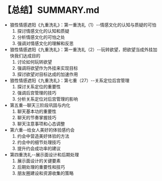 # 【总结】SUMMARY.md

-   狼性情感遮阳《九重洗礼》：第一重洗礼（1）--情感文化的认知与质疑的可怕
    1.  探讨情感文化的认知和质疑
    2.  分析情感文化的可怕之处
    3.  强调对情感文化的理解和反思
-   狼性情感遮阳《九重洗礼》：第一重洗礼（2）--玩转欲望，把欲望当成外挂加快我们达成目的
    1.  讨论如何玩转欲望
    2.  强调将欲望作为外挂来实现目标
    3.  探讨欲望对目标达成的加速作用
-   狼性情感遮阳《九重洗礼》：第七重（27）--关系定位后宫管理
    1.  探讨关系定位的重要性
    2.  强调后宫管理的技巧
    3.  分析关系定位对后宫管理的影响
-   第五重--聊天三阶段巩固与内化
    1.  聊天基本功的重要性
    2.  聊天的节奏掌握技巧
    3.  聊天注意事项和心态调整
-   第六重--给女人美好的体验感约会
    1.  约会中营造美好体验的方法
    2.  约会中的细节处理技巧
    3.  提升约会成功率的建议
-   第四重洗礼--展示面设计和后期处理
    1.  展示面设计的关键要素
    2.  后期处理的重要性和技巧
    3.  朋友圈建设和资源收集的策略